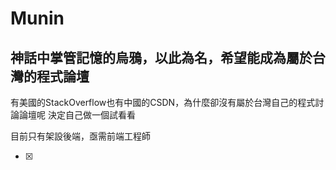# Munin
## 神話中掌管記憶的烏鴉，以此為名，希望能成為屬於台灣的程式論壇


有美國的StackOverflow也有中國的CSDN，為什麼卻沒有屬於台灣自己的程式討論論壇呢 決定自己做一個試看看

目前只有架設後端，亟需前端工程師


- [x]

